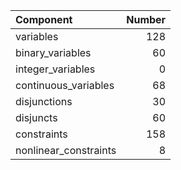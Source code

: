 | Component             |   Number |
|:----------------------|---------:|
| variables             |      128 |
| binary_variables      |       60 |
| integer_variables     |        0 |
| continuous_variables  |       68 |
| disjunctions          |       30 |
| disjuncts             |       60 |
| constraints           |      158 |
| nonlinear_constraints |        8 |